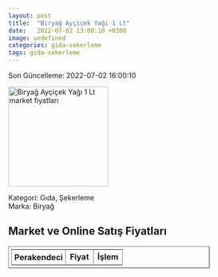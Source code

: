 ```yaml
---
layout: post
title:  "Biryağ Ayçiçek Yağı 1 Lt"
date:   2022-07-02 13:00:10 +0300
image: undefined
categories: gida-sekerleme
tags: gida-sekerleme
---
```


Son Güncelleme: 2022-07-02 16:00:10

<img src="undefined" width="200" alt="Biryağ Ayçiçek Yağı 1 Lt market fiyatları" />

Kategori: Gıda, Şekerleme
<br />
Marka: Biryağ

<h2>Market ve Online Satış Fiyatları</h2>

<table border="1" style="padding: 5px;width:80%;">
  <tr>
    <td style="padding: 5px;"><strong>Perakendeci</strong></td>
    <td><strong>Fiyat</strong></td>
    <td><strong>İşlem</strong></td>
  </tr>
  
</table>
